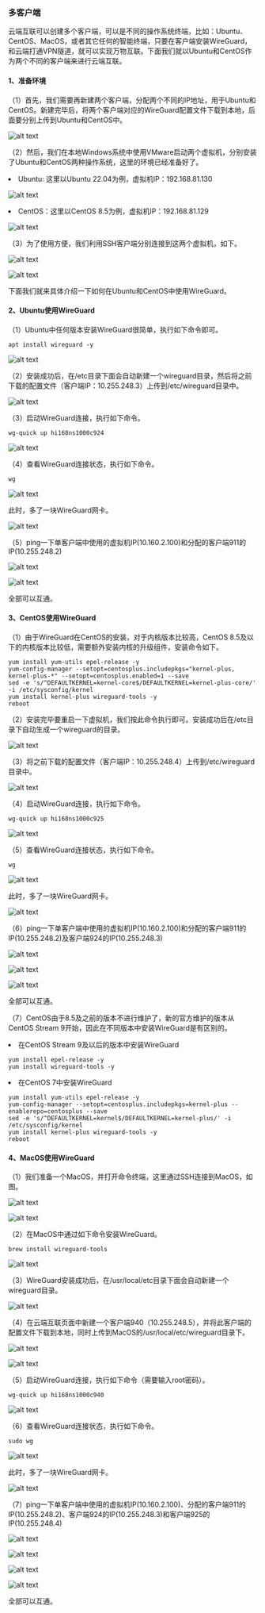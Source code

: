 ###  多客户端
云端互联可以创建多个客户端，可以是不同的操作系统终端，比如：Ubuntu、CentOS、MacOS，或者其它任何的智能终端，只要在客户端安装WireGuard，和云端打通VPN隧道，就可以实现万物互联。下面我们就以Ubuntu和CentOS作为两个不同的客户端来进行云端互联。

#### 1、准备环境
（1）首先，我们需要再新建两个客户端，分配两个不同的IP地址，用于Ubuntu和CentOS。新建完毕后，将两个客户端对应的WireGuard配置文件下载到本地，后面要分别上传到Ubuntu和CentOS中。

![alt text](./cloudinterconnection20.png)

（2）然后，我们在本地Windows系统中使用VMware启动两个虚拟机，分别安装了Ubuntu和CentOS两种操作系统，这里的环境已经准备好了。
<li>Ubuntu: 这里以Ubuntu 22.04为例，虚拟机IP：192.168.81.130</li>

![alt text](./cloudinterconnection21.png)

<li>CentOS：这里以CentOS 8.5为例，虚拟机IP：192.168.81.129</li>

![alt text](./cloudinterconnection22.png)

（3）为了使用方便，我们利用SSH客户端分别连接到这两个虚拟机，如下。

![alt text](./cloudinterconnection23.png)

![alt text](./cloudinterconnection24.png)

下面我们就来具体介绍一下如何在Ubuntu和CentOS中使用WireGuard。

#### 2、Ubuntu使用WireGuard
（1）Ubuntu中任何版本安装WireGuard很简单，执行如下命令即可。

    apt install wireguard -y

![alt text](./cloudinterconnection25.png)

（2）安装成功后，在/etc目录下面会自动新建一个wireguard目录，然后将之前下载的配置文件（客户端IP：10.255.248.3）上传到/etc/wireguard目录中。

![alt text](./cloudinterconnection26.png)

（3）启动WireGuard连接，执行如下命令。

    wg-quick up hi168ns1000c924

![alt text](./cloudinterconnection27.png)

（4）查看WireGuard连接状态，执行如下命令。

    wg

![alt text](./cloudinterconnection28.png)

此时，多了一块WireGuard网卡。

![alt text](./cloudinterconnection29.png)

（5）ping一下单客户端中使用的虚拟机IP(10.160.2.100)和分配的客户端911的IP(10.255.248.2)

![alt text](./cloudinterconnection30.png)

![alt text](./cloudinterconnection31.png)

全部可以互通。

#### 3、CentOS使用WireGuard
（1）由于WireGuard在CentOS的安装，对于内核版本比较高，CentOS 8.5及以下的内核版本比较低，需要额外安装内核的升级组件，安装命令如下。

    yum install yum-utils epel-release -y
    yum-config-manager --setopt=centosplus.includepkgs="kernel-plus, kernel-plus-*" --setopt=centosplus.enabled=1 --save
    sed -e 's/^DEFAULTKERNEL=kernel-core$/DEFAULTKERNEL=kernel-plus-core/' -i /etc/sysconfig/kernel
    yum install kernel-plus wireguard-tools -y
    reboot

（2）安装完毕要重启一下虚拟机，我们按此命令执行即可。安装成功后在/etc目录下自动生成一个wireguard的目录。

![alt text](./cloudinterconnection32.png)

（3）将之前下载的配置文件（客户端IP：10.255.248.4）上传到/etc/wireguard目录中。

![alt text](./cloudinterconnection33.png)

（4）启动WireGuard连接，执行如下命令。

    wg-quick up hi168ns1000c925

![alt text](./cloudinterconnection34.png)

（5）查看WireGuard连接状态，执行如下命令。

    wg

![alt text](./cloudinterconnection35.png)

此时，多了一块WireGuard网卡。

![alt text](./cloudinterconnection36.png)

（6）ping一下单客户端中使用的虚拟机IP(10.160.2.100)和分配的客户端911的IP(10.255.248.2)及客户端924的IP(10.255.248.3)

![alt text](./cloudinterconnection37.png)

![alt text](./cloudinterconnection38.png)

![alt text](./cloudinterconnection39.png)

全部可以互通。

（7）CentOS由于8.5及之前的版本不进行维护了，新的官方维护的版本从 CentOS Stream 9开始，因此在不同版本中安装WireGuard是有区别的。

<li>在CentOS Stream 9及以后的版本中安装WireGuard</li>

    yum install epel-release -y
    yum install wireguard-tools -y

<li>在CentOS 7中安装WireGuard</li>

    yum install yum-utils epel-release -y
    yum-config-manager --setopt=centosplus.includepkgs=kernel-plus --enablerepo=centosplus --save
    sed -e 's/^DEFAULTKERNEL=kernel$/DEFAULTKERNEL=kernel-plus/' -i /etc/sysconfig/kernel
    yum install kernel-plus wireguard-tools -y
    reboot

#### 4、MacOS使用WireGuard
（1）我们准备一个MacOS，并打开命令终端，这里通过SSH连接到MacOS，如图。

![alt text](./cloudinterconnection40.png)

![alt text](./cloudinterconnection41.png)

（2）在MacOS中通过如下命令安装WireGuard。

    brew install wireguard-tools

![alt text](./cloudinterconnection42.png)

（3）WireGuard安装成功后，在/usr/local/etc目录下面会自动新建一个wireguard目录。

![alt text](./cloudinterconnection43.png)

（4）在云端互联页面中新建一个客户端940（10.255.248.5），并将此客户端的配置文件下载到本地，同时上传到MacOS的/usr/local/etc/wireguard目录下。

![alt text](./cloudinterconnection44.png)

![alt text](./cloudinterconnection45.png)

（5）启动WireGuard连接，执行如下命令（需要输入root密码）。

    wg-quick up hi168ns1000c940

![alt text](./cloudinterconnection46.png)

（6）查看WireGuard连接状态，执行如下命令。

    sudo wg

![alt text](./cloudinterconnection47.png)

此时，多了一块WireGuard网卡。

![alt text](./cloudinterconnection48.png)

（7）ping一下单客户端中使用的虚拟机IP(10.160.2.100)、分配的客户端911的IP(10.255.248.2)、客户端924的IP(10.255.248.3)和客户端925的IP(10.255.248.4)

![alt text](./cloudinterconnection49.png)

![alt text](./cloudinterconnection50.png)

![alt text](./cloudinterconnection51.png)

![alt text](./cloudinterconnection52.png)

全部可以互通。